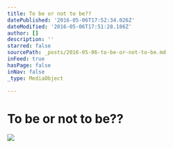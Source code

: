 ```yaml
---
title: To be or not to be??
datePublished: '2016-05-06T17:52:34.026Z'
dateModified: '2016-05-06T17:51:28.186Z'
author: []
description: ''
starred: false
sourcePath: _posts/2016-05-06-to-be-or-not-to-be.md
inFeed: true
hasPage: false
inNav: false
_type: MediaObject

---
```

# To be or not to be??
![](https://the-grid-user-content.s3-us-west-2.amazonaws.com/1a5e32ed-be6b-4180-b041-d8184db3c798.jpg)